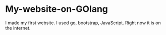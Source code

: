 # My-website-on-GOlang
I made my first website. I used go, bootstrap, JavaScript. Right now it is on the internet.
